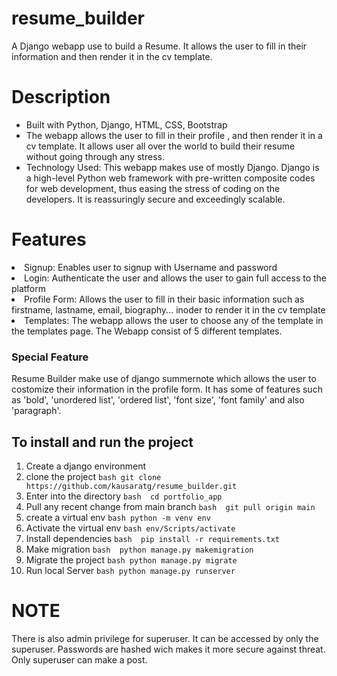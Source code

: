 # resume_builder
A Django webapp use to build a Resume. It allows the user to fill in their information and then render it in the cv template.
# Description
<ul>
<li>Built with Python, Django, HTML, CSS, Bootstrap</li>
<li>The webapp allows the user to fill in their profile , and then render it in a cv template. It allows user all over the world to build their resume without going through any stress.</li>
<li>Technology Used: This webapp makes use of mostly Django. Django is a high-level Python web framework with pre-written composite codes for web development, thus easing the stress of coding on the developers. It is reassuringly secure and exceedingly scalable.</li>
</ul>

# Features
<li>Signup: Enables user to signup with Username and password</li>
<li>Login: Authenticate the user and allows the user to gain full access to the platform </li>
<li>Profile Form: Allows the user to fill in their basic information such as firstname, lastname, email, biography... inoder to render it in the cv template</li>
<li>Templates: The webapp allows the user to choose any of the template in the templates page. The Webapp consist of 5 different templates. </li>

### Special Feature
Resume Builder make use of django summernote which allows the user to costomize their information in the profile form. It has some of features such as 'bold', 'unordered list', 'ordered list', 'font size', 'font family' and also 'paragraph'.

## To install and run the project
1. Create a django environment 
2. clone the project             ```bash git clone https://github.com/kausaratg/resume_builder.git``` 
3.  Enter into the directory         ```bash  cd portfolio_app```
4.  Pull any recent change from main branch     ```bash  git pull origin main```
5.  create a virtual env   ```bash python -m venv env```
6. Activate the virtual env   ```bash env/Scripts/activate```
7. Install dependencies  ```bash  pip install -r requirements.txt```
8. Make migration    ```bash  python manage.py makemigration```
9. Migrate the project   ```bash python manage.py migrate```
10. Run local Server  ```bash python manage.py runserver```
# NOTE
There is also admin privilege for superuser. It can be accessed by only the superuser. Passwords are hashed wich makes it more secure against threat. Only superuser can make a post.
